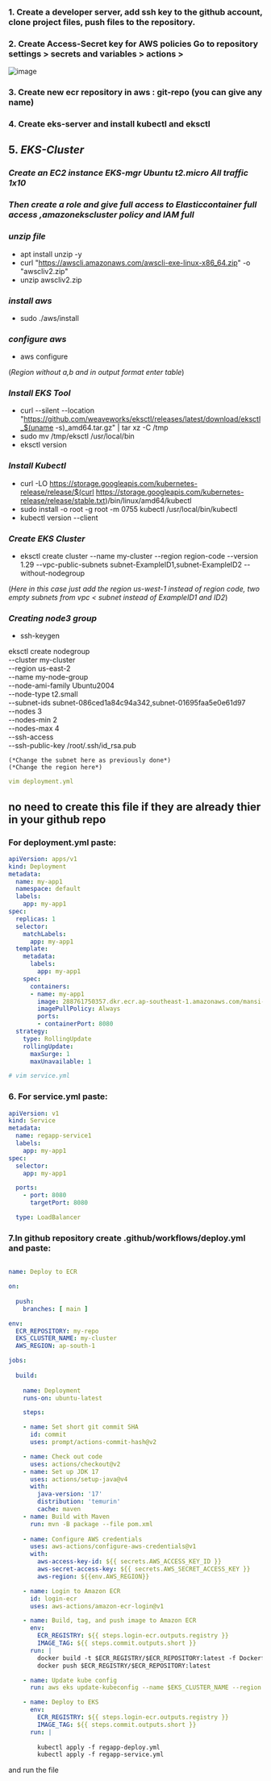 ### 1. Create a developer server, add ssh key to the github account, clone project files, push files to the repository.

 ### 2. Create Access-Secret key for AWS policies Go to repository settings > secrets and variables > actions >

![image](https://github.com/user-attachments/assets/14c59c5f-26e3-4698-b7bd-6afb124dcd8c)


### 3. Create new ecr repository in aws : git-repo (you can give any name)

### 4. Create eks-server and install kubectl and eksctl
## 5. *EKS-Cluster*

###  *Create an EC2 instance EKS-mgr   Ubuntu t2.micro All traffic 1x10*
### *Then create a role and give full access to Elasticcontainer full access ,amazonekscluster policy and IAM full*
### *unzip file*
 - apt install unzip -y
 - curl "https://awscli.amazonaws.com/awscli-exe-linux-x86_64.zip" -o "awscliv2.zip"
 - unzip awscliv2.zip
### *install aws*
 - sudo ./aws/install
### *configure aws*
 - aws configure

(*Region without a,b and in output format enter table*)
   
### *Install EKS Tool*
 - curl --silent --location "https://github.com/weaveworks/eksctl/releases/latest/download/eksctl_$(uname -s)_amd64.tar.gz" | tar xz -C /tmp
 - sudo mv /tmp/eksctl /usr/local/bin
 - eksctl version
### *Install Kubectl*
 
 -  curl -LO https://storage.googleapis.com/kubernetes-release/release/$(curl https://storage.googleapis.com/kubernetes-release/release/stable.txt)/bin/linux/amd64/kubectl
 -  sudo install -o root -g root -m 0755 kubectl /usr/local/bin/kubectl
 -  kubectl version --client
### *Create EKS Cluster*
 -  eksctl create cluster --name my-cluster --region region-code --version 1.29 --vpc-public-subnets subnet-ExampleID1,subnet-ExampleID2 --without-nodegroup

 (*Here in this case just add the region us-west-1 instead of region code, two empty subnets from vpc < subnet instead of ExampleID1 and ID2*)

   ### *Creating node3 group*
   
  - ssh-keygen
    
  eksctl create nodegroup \
  --cluster my-cluster \
  --region us-east-2 \
  --name my-node-group \
  --node-ami-family Ubuntu2004 \
  --node-type t2.small \
  --subnet-ids subnet-086ced1a84c94a342,subnet-01695faa5e0e61d97 \
  --nodes 3 \
  --nodes-min 2 \
  --nodes-max 4 \
  --ssh-access \
  --ssh-public-key /root/.ssh/id_rsa.pub
    
    (*Change the subnet here as previously done*)
    (*Change the region here*)

```yml
vim deployment.yml
```
## no need to create this file if they are already thier in your github repo
 ### For deployment.yml paste:
```yml
apiVersion: apps/v1
kind: Deployment
metadata:
  name: my-app1
  namespace: default
  labels:
    app: my-app1
spec:
  replicas: 1
  selector:
    matchLabels:
      app: my-app1
  template:
    metadata:
      labels:
        app: my-app1
    spec:
      containers:
      - name: my-app1
        image: 288761750357.dkr.ecr.ap-southeast-1.amazonaws.com/mansi-30:latest
        imagePullPolicy: Always
        ports:
        - containerPort: 8080
  strategy:
    type: RollingUpdate
    rollingUpdate:
      maxSurge: 1
      maxUnavailable: 1
```
```yml
# vim service.yml
```
### 6. For service.yml paste:
```yml
apiVersion: v1
kind: Service
metadata:
  name: regapp-service1
  labels:
    app: my-app1
spec:
  selector:
    app: my-app1

  ports:
    - port: 8080
      targetPort: 8080

  type: LoadBalancer
```
### 7.In github repository create .github/workflows/deploy.yml and paste:
```yml

name: Deploy to ECR

on:
 
  push:
    branches: [ main ]

env:
  ECR_REPOSITORY: my-repo
  EKS_CLUSTER_NAME: my-cluster 
  AWS_REGION: ap-south-1

jobs:
  
  build:
    
    name: Deployment
    runs-on: ubuntu-latest

    steps:

    - name: Set short git commit SHA
      id: commit
      uses: prompt/actions-commit-hash@v2

    - name: Check out code
      uses: actions/checkout@v2
    - name: Set up JDK 17
      uses: actions/setup-java@v4
      with:
        java-version: '17'
        distribution: 'temurin'
        cache: maven
    - name: Build with Maven
      run: mvn -B package --file pom.xml
    
    - name: Configure AWS credentials
      uses: aws-actions/configure-aws-credentials@v1
      with:
        aws-access-key-id: ${{ secrets.AWS_ACCESS_KEY_ID }}
        aws-secret-access-key: ${{ secrets.AWS_SECRET_ACCESS_KEY }}
        aws-region: ${{env.AWS_REGION}}

    - name: Login to Amazon ECR
      id: login-ecr
      uses: aws-actions/amazon-ecr-login@v1

    - name: Build, tag, and push image to Amazon ECR
      env:
        ECR_REGISTRY: ${{ steps.login-ecr.outputs.registry }}        
        IMAGE_TAG: ${{ steps.commit.outputs.short }}
      run: |
        docker build -t $ECR_REGISTRY/$ECR_REPOSITORY:latest -f Dockerfile .
        docker push $ECR_REGISTRY/$ECR_REPOSITORY:latest

    - name: Update kube config
      run: aws eks update-kubeconfig --name $EKS_CLUSTER_NAME --region $AWS_REGION

    - name: Deploy to EKS
      env:
        ECR_REGISTRY: ${{ steps.login-ecr.outputs.registry }}        
        IMAGE_TAG: ${{ steps.commit.outputs.short }}
      run: |
    
        kubectl apply -f regapp-deploy.yml
        kubectl apply -f regapp-service.yml
```
and run the file
